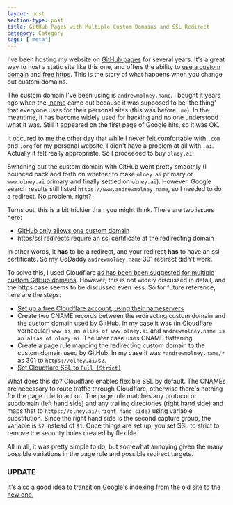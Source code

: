 ```yaml
---
layout: post
section-type: post
title: GitHub Pages with Multiple Custom Domains and SSL Redirect
category: Category
tags: ['meta']
---
```

I've been hosting my website on [GitHub pages](https://pages.github.com/) for several years. It's a great way to host a static site like this one, and offers the ability to [use a custom domain](https://help.github.com/articles/using-a-custom-domain-with-github-pages/) and [free https](https://blog.github.com/2018-05-01-github-pages-custom-domains-https/). This is the story of what happens when you change out custom domains.

The custom domain I've been using is `andrewmolney.name`. I bought it years ago when the [.name](https://en.wikipedia.org/wiki/.name) came out because it was supposed to be 'the thing' that everyone uses for their personal sites (this was before `.me`). In the meantime, it has become widely used for hacking and no one understood what it was. Still it appeared on the first page of Google hits, so it was OK.

It occured to me the other day that while I never felt comfortable with `.com` and `.org` for my personal website, I didn't have a problem at all with `.ai`. Actually it felt really appropriate. So I proceeded to buy `olney.ai`.

Switching out the custom domain with GitHub went pretty smoothly (I bounced back and forth on whether to make `olney.ai` primary or `www.olney.ai` primary and finally settled on `olney.ai`). However, Google search results still listed `https://www.andrewmolney.name`, so I needed to do a redirect. No problem, right?

Turns out, this is a bit trickier than you might think. There are two issues here:

- [GitHub only allows one custom domain](https://help.github.com/articles/troubleshooting-custom-domains/#github-repository-setup-errors)
- https/ssl redirects require an ssl certificate at the redirecting domain

In other words, it **has** to be a redirect, and your redirect **has** to have an ssl certificate. So my GoDaddy `andrewmolney.name` 301 redirect didn't work.

To solve this, I used Cloudflare [as has been been suggested for multiple custom GitHub domains](http://migueldavid.eu/en/2017/05/12/multiple-domains-github-pages/). However, this is not widely discussed in detail, and the https case seems to be discussed even less. So for future reference, here are the steps:

- [Set up a free Cloudflare account, using their nameservers](https://support.cloudflare.com/hc/en-us/articles/201720164-Step-2-Create-a-Cloudflare-account-and-add-a-website)
- Create two CNAME records between the redirecting custom domain and the custom domain used by GitHub. In my case it was (in Cloudflare vernacular) `www is an alias of www.olney.ai` and `andrewmolney.name is an alias of olney.ai`. The later case uses CNAME flattening
- Create a page rule mapping the redirecting custom domain to the custom domain used by GitHub. In my case it was `*andrewmolney.name/*` as 301 to `https://olney.ai/$2`.
- [Set Cloudflare SSL to `Full (Strict)`](https://support.cloudflare.com/hc/en-us/articles/200170416-What-do-the-SSL-options-mean-)

What does this do? Cloudflare enables flexible SSL by default. The CNAMEs are necessary to route traffic through Cloudflare, otherwise there's nothing for the page rule to act on. The page rule matches any protocol or subdomain (left hand side) and any trailing directories (right hand side) and maps that to `https://olney.ai/(right hand side)` using variable substitution. Since the right hand side is the second capture group, the variable is `$2` instead of `$1`. Once things are set up, you set SSL to strict to remove the security holes created by flexible.

All in all, it was pretty simple to do, but somewhat annoying given the many possible variations in the page rule and possible redirect targets.

### UPDATE

It's also a good idea to [transition Google's indexing from the old site to the new one.](https://support.google.com/webmasters/answer/83106?hl=en)

